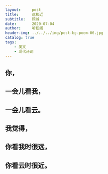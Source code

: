 ```yaml
---
layout:     post
title:      远和近
subtitle:   顾城
date:       2020-07-04
author:     听松阁
header-img: ../../../img/post-bg-poem-06.jpg
catalog: true
tags:
    - 美文
    - 现代诗词
---
```


## 你，

## 一会儿看我，

## 一会儿看云。

## 我觉得，

## 你看我时很远，

## 你看云时很近。
